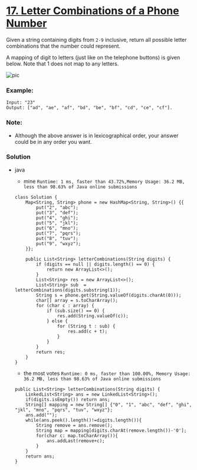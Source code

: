 # [17. Letter Combinations of a Phone Number](https://leetcode.com/problems/letter-combinations-of-a-phone-number/)

Given a string containing digits from `2-9` inclusive, return all possible letter combinations that the number could represent.

A mapping of digit to letters (just like on the telephone buttons) is given below. Note that 1 does not map to any letters.

![pic](http://upload.wikimedia.org/wikipedia/commons/thumb/7/73/Telephone-keypad2.svg/200px-Telephone-keypad2.svg.png)

### Example:
```
Input: "23"
Output: ["ad", "ae", "af", "bd", "be", "bf", "cd", "ce", "cf"].
```

### Note:
* Although the above answer is in lexicographical order, your answer could be in any order you want.


### Solution
* java
  * mine `Runtime: 1 ms, faster than 43.72%,Memory Usage: 36.2 MB, less than 98.63% of Java online submissions `
  ```
  class Solution {
      Map<String, String> phone = new HashMap<String, String>() {{
          put("2", "abc");
          put("3", "def");
          put("4", "ghi");
          put("5", "jkl");
          put("6", "mno");
          put("7", "pqrs");
          put("8", "tuv");
          put("9", "wxyz");
      }};

      public List<String> letterCombinations(String digits) {
          if (digits == null || digits.length() == 0) {
              return new ArrayList<>();
          }
          List<String> res = new ArrayList<>();
          List<String> sub  = letterCombinations(digits.substring(1));
          String s = phone.get(String.valueOf(digits.charAt(0)));
          char[] array = s.toCharArray();
          for (char c : array) {
              if (sub.size() == 0) {
                  res.add(String.valueOf(c));
              } else {
                  for (String t : sub) {
                      res.add(c + t);
                  }
              }
          }
          return res;
      }
  }
  ```

  * the most votes `Runtime: 0 ms, faster than 100.00%, Memory Usage: 36.2 MB, less than 98.63% of Java online submissions`
  ```
  public List<String> letterCombinations(String digits) {
      LinkedList<String> ans = new LinkedList<String>();
      if(digits.isEmpty()) return ans;
      String[] mapping = new String[] {"0", "1", "abc", "def", "ghi", "jkl", "mno", "pqrs", "tuv", "wxyz"};
      ans.add("");
      while(ans.peek().length()!=digits.length()){
          String remove = ans.remove();
          String map = mapping[digits.charAt(remove.length())-'0'];
          for(char c: map.toCharArray()){
              ans.addLast(remove+c);
          }
      }
      return ans;
  }
  ```
